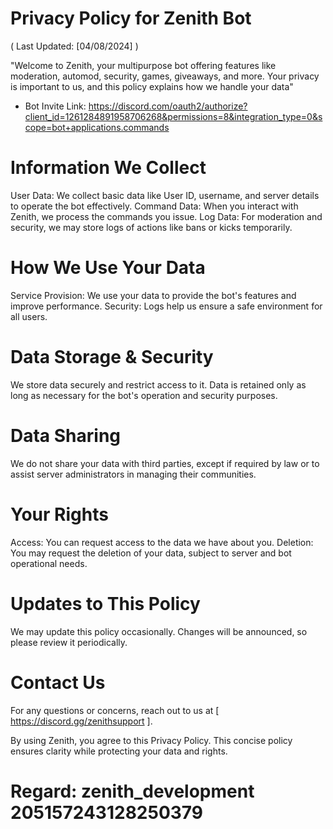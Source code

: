 # Privacy Policy for Zenith Bot

( Last Updated: [04/08/2024] )

"Welcome to Zenith, your multipurpose bot offering features like moderation, automod, security, games, giveaways, and more. Your privacy is important to us, and this policy explains how we handle your data"

- Bot Invite Link: https://discord.com/oauth2/authorize?client_id=1261284891958706268&permissions=8&integration_type=0&scope=bot+applications.commands 

# Information We Collect
User Data: We collect basic data like User ID, username, and server details to operate the bot effectively.
Command Data: When you interact with Zenith, we process the commands you issue.
Log Data: For moderation and security, we may store logs of actions like bans or kicks temporarily.
# How We Use Your Data
Service Provision: We use your data to provide the bot's features and improve performance.
Security: Logs help us ensure a safe environment for all users.
# Data Storage & Security
We store data securely and restrict access to it. Data is retained only as long as necessary for the bot's operation and security purposes.
# Data Sharing
We do not share your data with third parties, except if required by law or to assist server administrators in managing their communities.
# Your Rights
Access: You can request access to the data we have about you.
Deletion: You may request the deletion of your data, subject to server and bot operational needs.
# Updates to This Policy
We may update this policy occasionally. Changes will be announced, so please review it periodically.

# Contact Us
For any questions or concerns, reach out to us at [ https://discord.gg/zenithsupport ].

By using Zenith, you agree to this Privacy Policy.
This concise policy ensures clarity while protecting your data and rights.

# Regard: zenith_development 205157243128250379
